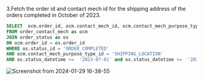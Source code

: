 3.Fetch the order id and contact mech id for the shipping address of the orders completed in October of 2023.
	
```sql
SELECT  ocm.order_id, ocm.contact_mech_id, ocm.contact_mech_purpose_type_id
FROM order_contact_mech as ocm
JOIN order_status as os
ON ocm.order_id = os.order_id 
WHERE os.status_id = 'ORDER_COMPLETED'
AND ocm.contact_mech_purpose_type_id = 'SHIPPING_LOCATION'
AND os.status_datetime >=  '2023-07-01' and os.status_datetime <=  '2023-07-31';

```
![Screenshot from 2024-01-29 16-38-55](https://github.com/Khushboop14/Training_assignment/assets/126051670/1680ff3a-1c52-4439-8efe-243b0e868518)

